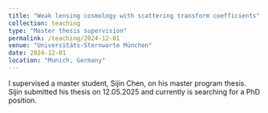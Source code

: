 ```yaml
---
title: "Weak lensing cosmology with scattering transform coefficients"
collection: teaching
type: "Master thesis supervision"
permalink: /teaching/2024-12-01
venue: "Universitäts-Sternwarte München"
date: 2024-12-01
location: "Munich, Germany"
---
```


I supervised a master student, Sijin Chen, on his master program thesis. Sijin submitted his thesis on 12.05.2025 and currently is searching for a PhD position.
